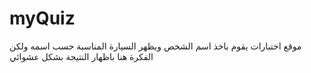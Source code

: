 # myQuiz
موقع اختبارات
يقوم باخذ اسم الشخص ويظهر السيارة المناسبة حسب اسمه
ولكن الفكرة هنا باظهار النتيجة بشكل عشوائي
